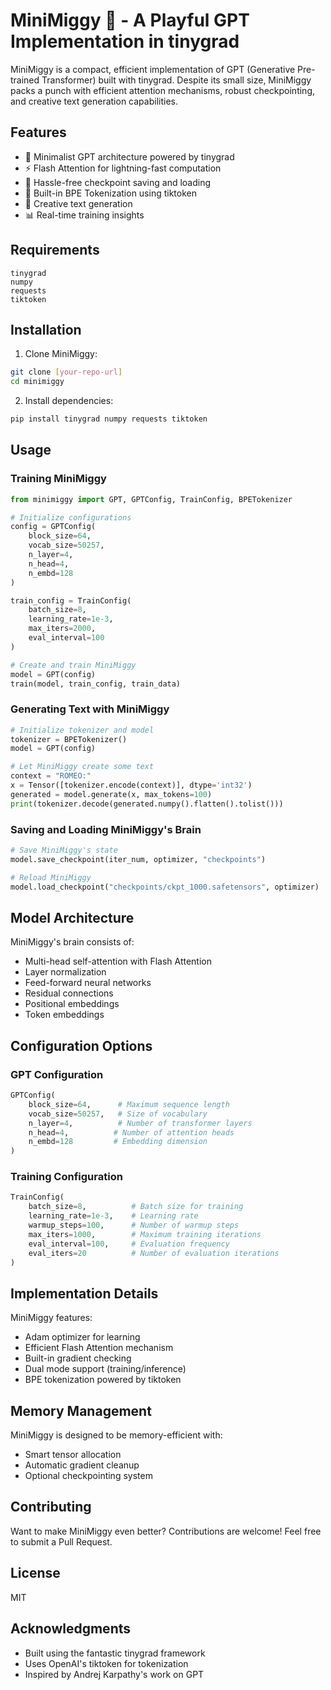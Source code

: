# MiniMiggy 🤖 - A Playful GPT Implementation in tinygrad

MiniMiggy is a compact, efficient implementation of GPT (Generative Pre-trained Transformer) built with tinygrad. Despite its small size, MiniMiggy packs a punch with efficient attention mechanisms, robust checkpointing, and creative text generation capabilities.

## Features

- 🚀 Minimalist GPT architecture powered by tinygrad
- ⚡ Flash Attention for lightning-fast computation
- 💾 Hassle-free checkpoint saving and loading
- 🔄 Built-in BPE Tokenization using tiktoken
- 📝 Creative text generation
- 📊 Real-time training insights

## Requirements

```
tinygrad
numpy
requests
tiktoken
```

## Installation

1. Clone MiniMiggy:
```bash
git clone [your-repo-url]
cd minimiggy
```

2. Install dependencies:
```bash
pip install tinygrad numpy requests tiktoken
```

## Usage

### Training MiniMiggy

```python
from minimiggy import GPT, GPTConfig, TrainConfig, BPETokenizer

# Initialize configurations
config = GPTConfig(
    block_size=64,
    vocab_size=50257,
    n_layer=4,
    n_head=4,
    n_embd=128
)

train_config = TrainConfig(
    batch_size=8,
    learning_rate=1e-3,
    max_iters=2000,
    eval_interval=100
)

# Create and train MiniMiggy
model = GPT(config)
train(model, train_config, train_data)
```

### Generating Text with MiniMiggy

```python
# Initialize tokenizer and model
tokenizer = BPETokenizer()
model = GPT(config)

# Let MiniMiggy create some text
context = "ROMEO:"
x = Tensor([tokenizer.encode(context)], dtype='int32')
generated = model.generate(x, max_tokens=100)
print(tokenizer.decode(generated.numpy().flatten().tolist()))
```

### Saving and Loading MiniMiggy's Brain

```python
# Save MiniMiggy's state
model.save_checkpoint(iter_num, optimizer, "checkpoints")

# Reload MiniMiggy
model.load_checkpoint("checkpoints/ckpt_1000.safetensors", optimizer)
```

## Model Architecture

MiniMiggy's brain consists of:
- Multi-head self-attention with Flash Attention
- Layer normalization
- Feed-forward neural networks
- Residual connections
- Positional embeddings
- Token embeddings

## Configuration Options

### GPT Configuration
```python
GPTConfig(
    block_size=64,      # Maximum sequence length
    vocab_size=50257,   # Size of vocabulary
    n_layer=4,          # Number of transformer layers
    n_head=4,          # Number of attention heads
    n_embd=128         # Embedding dimension
)
```

### Training Configuration
```python
TrainConfig(
    batch_size=8,          # Batch size for training
    learning_rate=1e-3,    # Learning rate
    warmup_steps=100,      # Number of warmup steps
    max_iters=1000,        # Maximum training iterations
    eval_interval=100,     # Evaluation frequency
    eval_iters=20          # Number of evaluation iterations
)
```

## Implementation Details

MiniMiggy features:
- Adam optimizer for learning
- Efficient Flash Attention mechanism
- Built-in gradient checking
- Dual mode support (training/inference)
- BPE tokenization powered by tiktoken

## Memory Management

MiniMiggy is designed to be memory-efficient with:
- Smart tensor allocation
- Automatic gradient cleanup
- Optional checkpointing system

## Contributing

Want to make MiniMiggy even better? Contributions are welcome! Feel free to submit a Pull Request.

## License

MIT

## Acknowledgments

- Built using the fantastic tinygrad framework
- Uses OpenAI's tiktoken for tokenization
- Inspired by Andrej Karpathy's work on GPT
